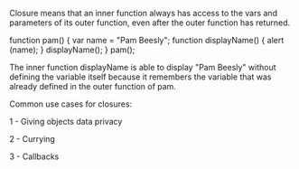 Closure means that an inner function always has access to the vars and parameters of its outer function, even after the outer function has returned.

function pam() {
    var name = "Pam Beesly";
    function displayName() {
        alert (name);
    }
    displayName(); 
}
pam();

The inner function displayName is able to display "Pam Beesly" without defining the variable itself because it remembers the variable that was already defined in the outer function of pam.

Common use cases for closures:

1 - Giving objects data privacy  

2 - Currying

3 - Callbacks

